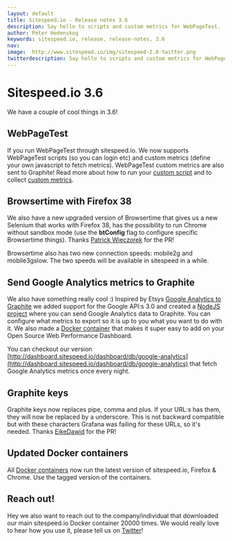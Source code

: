 ```yaml
---
layout: default
title: Sitespeed.io - Release notes 3.6
description: Say hello to scripts and custom metrics for WebPageTest.
author: Peter Hedenskog
keywords: sitespeed.io, release, release-notes, 3.6
nav:
image:  http://www.sitespeed.io/img/sitespeed-2.0-twitter.png
twitterdescription: Say hello to scripts and custom metrics for WebPageTest.
---
```


# Sitespeed.io 3.6
We have a couple of cool things in 3.6!

## WebPageTest
If you run WebPageTest through sitespeed.io. We now supports WebPageTest scripts (so you can login etc) and custom metrics (define your own javascript to fetch metrics). WebPageTest custom metrics are also sent to Graphite! Read more about how to run your [custom script](/documentation/webpagetest/#webpagetest-scripting) and to collect [custom metrics](/documentation/webpagetest/#custom-metrics).

## Browsertime with Firefox 38
We also have a new upgraded version of Browsertime that gives us a new Selenium that works with Firefox 38, has the possibility to run Chrome without sandbox mode (use the **btConfig** flag to configure specific Browsertime things). Thanks [Patrick Wieczorek](https://github.com/yesman82) for the PR!

Browsertime also has two new connection speeds: mobile2g and mobile3gslow. The two speeds will be available in sitespeed in a while.

## Send Google Analytics metrics to Graphite
We also have something really cool :) Inspired by Etsys [Google Analytics to Graphite](https://github.com/etsy/GoogleAnalyticsToGraphite) we added support for the Google API:s 3.0 and created a [NodeJS project](https://www.npmjs.com/package/gatographite) where you can send Google Analytics data to Graphite. You can configure what metrics to export so it is up to you what you want to do with it. We also made a [Docker container]( https://registry.hub.docker.com/u/sitespeedio/gatographite/) that makes it super easy to add on your Open Source Web Performance Dashboard.

You can checkout our version [http://dashboard.sitespeed.io/dashboard/db/google-analytics](http://dashboard.sitespeed.io/dashboard/db/google-analytics) that fetch Google Analytics metrics once every night.

## Graphite keys
Graphite keys now replaces pipe, comma and plus. If your URL:s has them, they will now be replaced by a underscore. This is not backward compatible but with these characters Grafana was failing for these URLs, so it's needed. Thanks [EikeDawid](https://github.com/EikeDawid) for the PR!


## Updated Docker containers
All [Docker containers](https://registry.hub.docker.com/repos/sitespeedio/) now run the latest version of sitespeed.io, Firefox & Chrome. Use the tagged version of the containers.

## Reach out!
Hey we also want to reach out to the company/individual that downloaded our main sitespeed.io Docker container 20000 times. We would really love to hear how you use it, please tell us on [Twitter](https://twitter.com/sitespeedio)!
